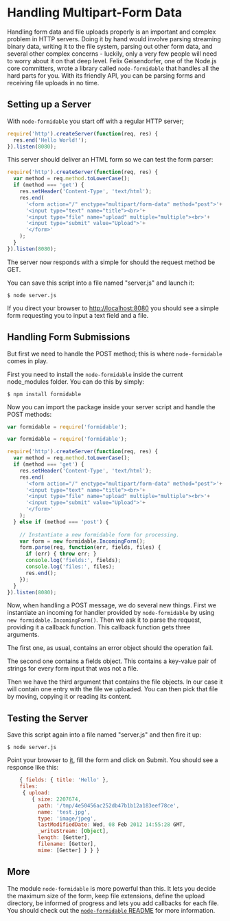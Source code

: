 # Handling Multipart-Form Data

Handling form data and file uploads properly is an important and complex problem in HTTP servers.  Doing it by hand would involve parsing streaming binary data, writing it to the file system, parsing out other form data, and several other complex concerns - luckily, only a very few people will need to worry about it on that deep level.  Felix Geisendorfer, one of the Node.js core committers, wrote a library called `node-formidable` that handles all the hard parts for you.  With its friendly API, you can be parsing forms and receiving file uploads in no time.

## Setting up a Server

With `node-formidable` you start off with a regular HTTP server;

```javascript
require('http').createServer(function(req, res) {
  res.end('Hello World!');
}).listen(8080);
```

This server should deliver an HTML form so we can test the form parser:

```javascript
require('http').createServer(function(req, res) {
  var method = req.method.toLowerCase();
  if (method === 'get') {
    res.setHeader('Content-Type', 'text/html');
    res.end(
      '<form action="/" enctype="multipart/form-data" method="post">'+
      '<input type="text" name="title"><br>'+
      '<input type="file" name="upload" multiple="multiple"><br>'+
      '<input type="submit" value="Upload">'+
      '</form>'
    );
  }
}).listen(8080);
```

The server now responds with a simple for should the request method be GET.

You can save this script into a file named "server.js" and launch it:

    $ node server.js

If you direct your browser to [http://localhost:8080](http://localhost:8080) you should see a simple form requesting you to input a text field and a file.

## Handling Form Submissions

But first we need to handle the POST method; this is where `node-formidable` comes in play.

First you need to install the `node-formidable` inside the current node_modules folder. You can do this by simply:

    $ npm install formidable

Now you can import the package inside your server script and handle the POST methods:

```javascript
var formidable = require('formidable');

var formidable = require('formidable');

require('http').createServer(function(req, res) {
  var method = req.method.toLowerCase();
  if (method === 'get') {
    res.setHeader('Content-Type', 'text/html');
    res.end(
      '<form action="/" enctype="multipart/form-data" method="post">'+
      '<input type="text" name="title"><br>'+
      '<input type="file" name="upload" multiple="multiple"><br>'+
      '<input type="submit" value="Upload">'+
      '</form>'
    );
  } else if (method === 'post') {
  	
    // Instantiate a new formidable form for processing.      
    var form = new formidable.IncomingForm();
    form.parse(req, function(err, fields, files) {
      if (err) { throw err; }
      console.log('fields:', fields);
      console.log('files:', files);
      res.end();
    });
  }
}).listen(8080);
```

Now, when handling a POST message, we do several new things. First we instantiate an incoming for handler provided by `node-formidable` by using `new formidable.IncomingForm()`. Then we ask it to parse the request, providing it a callback function. This callback function gets three arguments.

The first one, as usual, contains an error object should the operation fail.

The second one contains a fields object. This contains a key-value pair of strings for every form input that was not a file.

Then we have the third argument that contains the file objects. In our case it will contain one entry with the file we uploaded. You can then pick that file by moving, copying it or reading its content.

## Testing the Server

Save this script again into a file named "server.js" and then fire it up:

    $ node server.js

Point your browser to [it](http://localhost:8080), fill the form and click on Submit. You should see a response like this:

```javascript
    { fields: { title: 'Hello' },
    files: 
     { upload: 
        { size: 2207674,
          path: '/tmp/4e50456ac252db47b1b12a183eef78ce',
          name: 'test.jpg',
          type: 'image/jpeg',
          lastModifiedDate: Wed, 08 Feb 2012 14:55:28 GMT,
          _writeStream: [Object],
          length: [Getter],
          filename: [Getter],
          mime: [Getter] } } }
```

## More

The module `node-formidable` is more powerful than this. It lets you decide the maximum size of the form, keep file extensions, define the upload directory, be informed of progress and lets you add callbacks for each file. You should check out the [`node-formidable` README](https://github.com/felixge/node-formidable#readme) for more information.